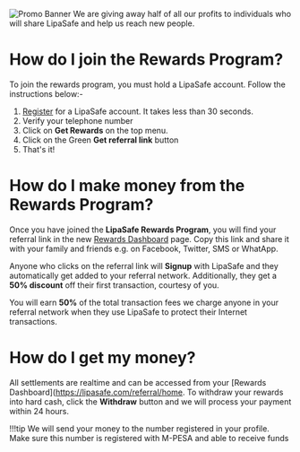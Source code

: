 
![Promo Banner](https://lipasafe.com/assets/images/promo-banner.png)
We are giving away half of all our profits to individuals who will share LipaSafe and help us reach new people.

# How do I join the Rewards Program?

To join the rewards program, you must hold a LipaSafe account.
Follow the instructions below:-

1. [Register](https://lipasafe.com/join) for a LipaSafe account. It takes less than 30 seconds.
2. Verify your telephone number
3. Click on **Get Rewards** on the top menu.
4. Click on the Green **Get referral link** button
5. That's it!

# How do I make money from the Rewards Program?

Once you have joined the **LipaSafe Rewards Program**, you will find your referral link in the new
[Rewards Dashboard](https://lipasafe.com/referral/home) page. Copy this link and share it with your
family and friends e.g. on Facebook, Twitter, SMS or WhatApp.

Anyone who clicks on the referral link will **Signup** with LipaSafe and they automatically get added
to your referral network. Additionally, they get a **50% discount** off their first transaction, courtesy of you.

You will earn **50%** of the total transaction fees we charge anyone in your referral network when they use
LipaSafe to protect their Internet transactions.


# How do I get my money?

All settlements are realtime and can be accessed from your [Rewards Dashboard](https://lipasafe.com/referral/home.
To withdraw your rewards into hard cash, click the **Withdraw** button and we will process your payment within 24 hours.

!!!tip
    We will send your money to the number registered in your profile.
    Make sure this number is registered with M-PESA and able to receive funds

